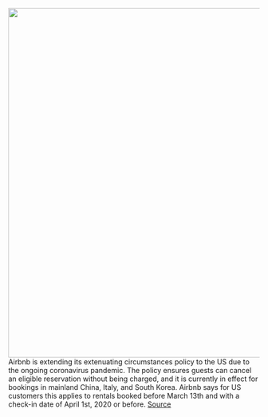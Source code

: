 <img src='https://cdn.vox-cdn.com/thumbor/vetfONeMN1Gp8sI_IzMdUc77AtU=/0x0:2040x1360/1200x800/filters:focal(679x381:1005x707)/cdn.vox-cdn.com/uploads/chorus_image/image/66498250/Airbnb-stock-Dec2015-verge-05.0.0.jpg' width='700px' /><br/>
Airbnb is extending its extenuating circumstances policy to the US due to the ongoing coronavirus pandemic. The policy ensures guests can cancel an eligible reservation without being charged, and it is currently in effect for bookings in mainland China, Italy, and South Korea. Airbnb says for US customers this applies to rentals booked before March 13th and with a check-in date of April 1st, 2020 or before.
<a href='https://www.theverge.com/2020/3/13/21178504/airbnb-extenuating-circumstances-policy-coronavirus-free-cancellation-covid-19-sxsw'> Source <a/>